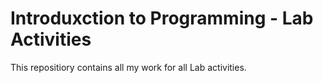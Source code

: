Introduxction to Programming - Lab Activities 
=============================================

This  repositiory contains all my work for all Lab activities.